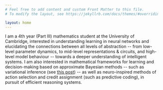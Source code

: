 ```yaml
---
# Feel free to add content and custom Front Matter to this file.
# To modify the layout, see https://jekyllrb.com/docs/themes/#overriding-theme-defaults

layout: home
---
```


I am a 4th year (Part III) mathematics student at the University of Cambridge, interested in understanding learning in neural networks and elucidating the connections between all levels of abstraction -- from low-level parameter dynamics, to mid-level representations & circuits, and high-level model behaviour -- towards a deeper understanding of intelligent systems. I am also interested in mathematical frameworks for learning and decision-making based on approximate Bayesian methods -- such as variational inference (see [this post](https://r-gould.github.io/2024/09/23/variational-perception-action.html)) -- as well as neuro-inspired methods of action selection and credit assignment (such as predictive coding), in pursuit of efficient reasoning systems.
